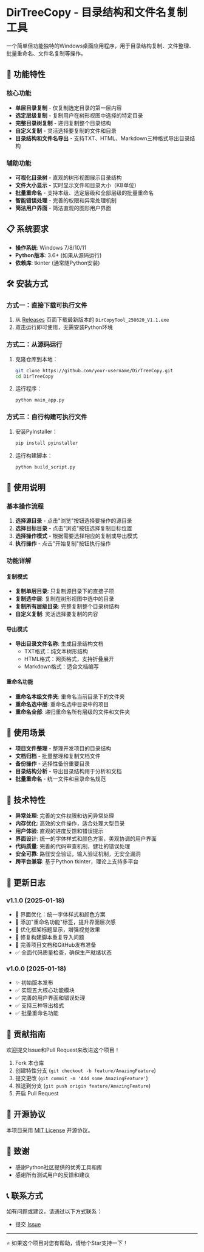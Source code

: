 # DirTreeCopy - 目录结构和文件名复制工具

一个简单但功能独特的Windows桌面应用程序，用于目录结构复制、文件整理、批量重命名、文件名复制等操作。

## 🚀 功能特性

### 核心功能
- **单层目录复制** - 仅复制选定目录的第一层内容
- **选定层级复制** - 复制用户在树形视图中选择的特定目录
- **完整目录树复制** - 递归复制整个目录结构
- **自定义复制** - 灵活选择要复制的文件和目录
- **目录结构和文件名导出** - 支持TXT、HTML、Markdown三种格式导出目录结构

### 辅助功能
- **可视化目录树** - 直观的树形视图展示目录结构
- **文件大小显示** - 实时显示文件和目录大小（KB单位）
- **批量重命名** - 支持本级、选定层级和全部层级的批量重命名
- **智能错误处理** - 完善的权限和异常处理机制
- **简洁用户界面** - 简洁直观的图形用户界面

## 📋 系统要求

- **操作系统**: Windows 7/8/10/11
- **Python版本**: 3.6+ (如果从源码运行)
- **依赖库**: tkinter (通常随Python安装)

## 🛠️ 安装方式

### 方式一：直接下载可执行文件
1. 从 [Releases](../../releases) 页面下载最新版本的 `DirCopyTool_250620_V1.1.exe`
2. 双击运行即可使用，无需安装Python环境

### 方式二：从源码运行
1. 克隆仓库到本地：
   ```bash
   git clone https://github.com/your-username/DirTreeCopy.git
   cd DirTreeCopy
   ```

2. 运行程序：
   ```bash
   python main_app.py
   ```

### 方式三：自行构建可执行文件
1. 安装PyInstaller：
   ```bash
   pip install pyinstaller
   ```

2. 运行构建脚本：
   ```bash
   python build_script.py
   ```

## 📖 使用说明

### 基本操作流程
1. **选择源目录** - 点击"浏览"按钮选择要操作的源目录
2. **选择目标目录** - 点击"浏览"按钮选择复制目标位置
3. **选择操作模式** - 根据需要选择相应的复制或导出模式
4. **执行操作** - 点击"开始复制"按钮执行操作

### 功能详解

#### 复制模式
- **复制单层目录**: 只复制源目录下的直接子项
- **复制选中层**: 复制在树形视图中选中的目录
- **复制所有层级目录**: 完整复制整个目录树结构
- **自定义复制**: 灵活选择要复制的内容

#### 导出模式
- **导出目录文件名称**: 生成目录结构文档
  - TXT格式：纯文本树形结构
  - HTML格式：网页格式，支持折叠展开
  - Markdown格式：适合文档编写

#### 重命名功能
- **重命名本级文件夹**: 重命名当前目录下的文件夹
- **重命名选中层**: 重命名选中目录中的项目
- **重命名全部**: 递归重命名所有层级的文件和文件夹

## 🎯 使用场景

- **项目文件整理** - 整理开发项目的目录结构
- **文档归档** - 批量整理和复制文档文件
- **备份操作** - 选择性备份重要目录
- **目录结构分析** - 导出目录结构用于分析和文档
- **批量重命名** - 统一文件和目录命名规范

## 🔧 技术特性

- **异常处理**: 完善的文件权限和访问异常处理
- **内存优化**: 高效的文件操作，适合处理大型目录
- **用户体验**: 直观的进度反馈和错误提示
- **界面设计**: 统一的字体样式和颜色方案，美观协调的用户界面
- **代码质量**: 完善的代码审查机制，健壮的错误处理
- **安全可靠**: 路径安全验证，输入验证机制，无安全漏洞
- **跨平台兼容**: 基于Python tkinter，理论上支持多平台

## 📝 更新日志

### v1.1.0 (2025-01-18)
- 🎨 界面优化：统一字体样式和颜色方案
- 🎨 添加"重命名功能"标签，提升界面层次感
- 🎨 优化框架标题显示，增强视觉效果
- 🔧 修复构建脚本重复导入问题
- 📝 完善项目文档和GitHub发布准备
- ✅ 全面代码质量检查，确保生产就绪状态

### v1.0.0 (2025-01-18)
- ✨ 初始版本发布
- ✅ 实现五大核心功能模块
- ✅ 完善的用户界面和错误处理
- ✅ 支持三种导出格式
- ✅ 批量重命名功能

## 🤝 贡献指南

欢迎提交Issue和Pull Request来改进这个项目！

1. Fork 本仓库
2. 创建特性分支 (`git checkout -b feature/AmazingFeature`)
3. 提交更改 (`git commit -m 'Add some AmazingFeature'`)
4. 推送到分支 (`git push origin feature/AmazingFeature`)
5. 开启 Pull Request

## 📄 开源协议

本项目采用 [MIT License](LICENSE) 开源协议。

## 🙏 致谢

- 感谢Python社区提供的优秀工具和库
- 感谢所有测试用户的反馈和建议

## 📞 联系方式

如有问题或建议，请通过以下方式联系：

- 提交 [Issue](../../issues)

---

⭐ 如果这个项目对您有帮助，请给个Star支持一下！
